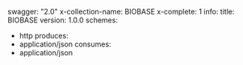swagger: "2.0"
x-collection-name: BIOBASE
x-complete: 1
info:
  title: BIOBASE
  version: 1.0.0
schemes:
- http
produces:
- application/json
consumes:
- application/json